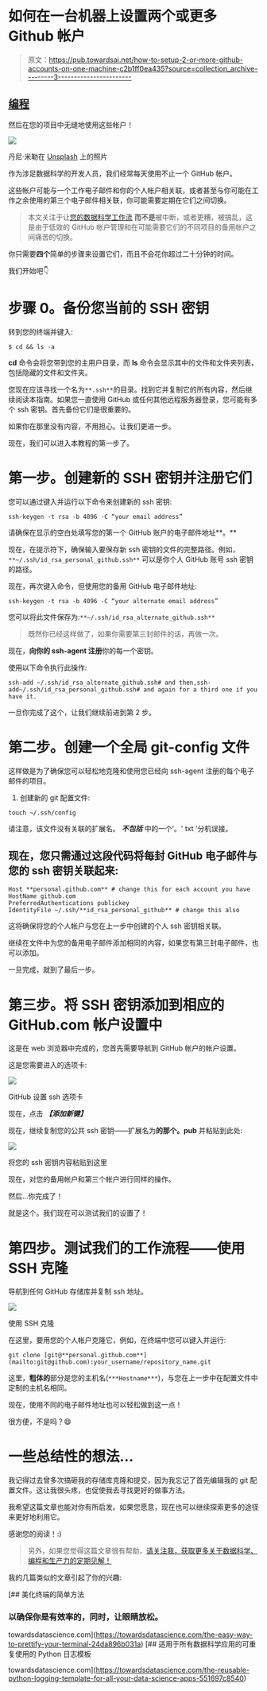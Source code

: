 # 如何在一台机器上设置两个或更多 Github 帐户

> 原文：<https://pub.towardsai.net/how-to-setup-2-or-more-github-accounts-on-one-machine-c2b1ff0ea435?source=collection_archive---------3----------------------->

## [编程](https://towardsai.net/p/category/programming)

然后在您的项目中无缝地使用这些帐户！

![](img/b0c93dcd69f97a1bc4b8c14a86b3ad7d.png)

丹尼·米勒在 [Unsplash](https://unsplash.com?utm_source=medium&utm_medium=referral) 上的照片

作为涉足数据科学的开发人员，我们经常每天使用不止一个 GitHub 帐户。

这些帐户可能与一个工作电子邮件和你的个人帐户相关联，或者甚至与你可能在工作之余使用的第三个电子邮件相关联，你可能需要定期在它们之间切换。

> 本文关注于让[您的数据科学工作流](https://towardsdatascience.com/how-to-use-bash-to-automate-the-boring-stuff-for-data-science-d447cd23fffe) **而不是**被中断，或者更糟，被搞乱，这是由于低效的 GitHub 帐户管理和在可能需要它们的不同项目的备用帐户之间痛苦的切换。

你只需要**四个**简单的步骤来设置它们，而且不会花你超过二十分钟的时间。

我们开始吧👇

# 步骤 0。备份您当前的 SSH 密钥

转到您的终端并键入:

```
$ cd && ls -a
```

**cd** 命令会将您带到您的主用户目录，而 **ls** 命令会显示其中的文件和文件夹列表，包括隐藏的文件和文件夹。

您现在应该寻找一个名为`**.ssh**`的目录。找到它并复制它的所有内容，然后继续阅读本指南。如果您一直使用 GitHub 或任何其他远程服务器登录，您可能有多个 ssh 密钥。首先备份它们是很重要的。

如果你在那里没有内容，不用担心。让我们更进一步。

现在，我们可以进入本教程的第一步了。

# 第一步。创建新的 SSH 密钥并注册它们

您可以通过键入并运行以下命令来创建新的 ssh 密钥:

```
ssh-keygen -t rsa -b 4096 -C “your email address”
```

请确保在显示的空白处填写您的第一个 GitHub 账户的电子邮件地址**。**

现在，在提示符下，确保输入要保存新 ssh 密钥的文件的完整路径。例如，`**~/.ssh/id_rsa_personal_github.ssh**` 可以是你个人 GitHub 账号 ssh 密钥的路径。

现在，再次键入命令，但使用您的备用 GitHub 电子邮件地址:

```
ssh-keygen -t rsa -b 4096 -C “your alternate email address”
```

您可以将此文件保存为:`**~/.ssh/id_rsa_alternate_github.ssh**`

> 既然你已经这样做了，如果你需要第三封邮件的话，再做一次。

现在，**向你的 ssh-agent 注册**你的每一个密钥。

使用以下命令执行此操作:

```
ssh-add ~/.ssh/id_rsa_alternate_github.ssh# and then,ssh-add~/.ssh/id_rsa_personal_github.ssh# and again for a third one if you have it.
```

一旦你完成了这个，让我们继续前进到第 2 步。

# 第二步。创建一个全局 git-config 文件

这样做是为了确保您可以轻松地克隆和使用您已经向 ssh-agent 注册的每个电子邮件的项目。

1.  创建新的 git 配置文件:

```
touch ~/.ssh/config
```

请注意，该文件没有关联的扩展名。 ***不包括*** 中的一个’。' txt '分机误接。

## 现在，您只需通过这段代码将每封 GitHub 电子邮件与您的 ssh 密钥关联起来:

```
Host **personal.github.com** # change this for each account you have
HostName github.com 
PreferredAuthentications publickey 
IdentityFile ~/.ssh/**id_rsa_personal_github** # change this also
```

这将确保将您的个人帐户与您在上一步中创建的个人 ssh 密钥相关联。

继续在文件中为您的备用电子邮件添加相同的内容，如果您有第三封电子邮件，也可以添加。

一旦完成，就到了最后一步。

# 第三步。将 SSH 密钥添加到相应的 GitHub.com 帐户设置中

这是在 web 浏览器中完成的，您首先需要导航到 GitHub 帐户的帐户设置。

这是您需要进入的选项卡:

![](img/ae45cc70ecf0dd632845e2b31e21c531.png)

GitHub 设置 ssh 选项卡

现在，点击 ***【添加新键】***

现在，继续复制您的公共 ssh 密钥——扩展名为**的那个。pub** 并粘贴到此处:

![](img/09a1e19c7e2c7d9d807783914852698d.png)

将您的 ssh 密钥内容粘贴到这里

现在，对您的备用帐户和第三个帐户进行同样的操作。

然后…你完成了！

就是这个。我们现在可以测试我们的设置了！

# 第四步。测试我们的工作流程——使用 SSH 克隆

导航到任何 GitHub 存储库并复制 ssh 地址。

![](img/9fdc2a32a717796f32bbabaf4a063525.png)

使用 SSH 克隆

在这里，要用您的个人帐户克隆它，例如，在终端中您可以键入并运行:

```
git clone [git@**personal.github.com**](mailto:git@github.com):your_username/repository_name.git
```

这里，**粗体的**部分是您的主机名(`***Hostname***`)，与您在上一步中在配置文件中定制的主机名相同。

现在，使用不同的电子邮件地址也可以轻松做到这一点！

很方便，不是吗？😄

# 一些总结性的想法…

我记得过去曾多次搞砸我的存储库克隆和提交，因为我忘记了首先编辑我的 git 配置文件。这让我很头疼，也促使我去寻找更好的做事方法。

我希望这篇文章也能对你有所启发。如果您愿意，现在也可以继续探索更多的途径来更好地利用它。

感谢您的阅读！:)

> 另外，如果您觉得这篇文章很有帮助，[请关注我，获取更多关于数据科学、编程和生产力的定期见解！](https://ipom.medium.com/subscribe)

我的几篇类似的文章引起了你的兴趣:

[](https://towardsdatascience.com/the-easy-way-to-prettify-your-terminal-24da896b031a) [## 美化终端的简单方法

### 以确保你是有效率的，同时，让眼睛放松。

towardsdatascience.com](https://towardsdatascience.com/the-easy-way-to-prettify-your-terminal-24da896b031a) [](https://towardsdatascience.com/the-reusable-python-logging-template-for-all-your-data-science-apps-551697c8540) [## 适用于所有数据科学应用的可重复使用的 Python 日志模板

towardsdatascience.com](https://towardsdatascience.com/the-reusable-python-logging-template-for-all-your-data-science-apps-551697c8540)
